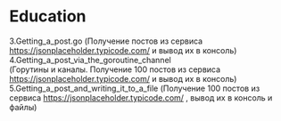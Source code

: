# Education
3.Getting_a_post.go 
 (Получение постов из сервиса https://jsonplaceholder.typicode.com/  и вывод их в консоль)
4.Getting_a_post_via_the_goroutine_channel  
 (Горутины и каналы. Получение 100 постов из сервиса https://jsonplaceholder.typicode.com/  и вывод их в консоль)
5.Getting_a_post_and_writing_it_to_a_file
 (Получение 100 постов из сервиса https://jsonplaceholder.typicode.com/ , вывод их в консоль и файлы)
